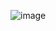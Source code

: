![image](https://github.com/AekJ4s/20center-project/assets/101738507/cf9e753c-4149-448a-aac5-5af27f5d18e1)

